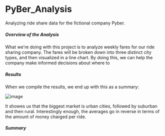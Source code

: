 # PyBer_Analysis
Analyzing ride share data for the fictional company Pyber.

##### Overview of the Analysis

What we're doing with this project is to analyze weekly fares for our ride sharing company. The fares will be broken down into three distinct city types, and then visualized in a line chart. By doing this, we can help the company make informed decisions about where to 

##### Results

When we compile the results, we end up with this as a summary:

![image](https://user-images.githubusercontent.com/98666269/158085785-2f951981-2a89-4755-b2f6-12fe5da54c17.png)

It showes us that the biggest market is urban cities, followed by suburban and then rural. Interestingly enough, the averages go in reverse in terms of the amount of money charged per ride.

##### Summary
